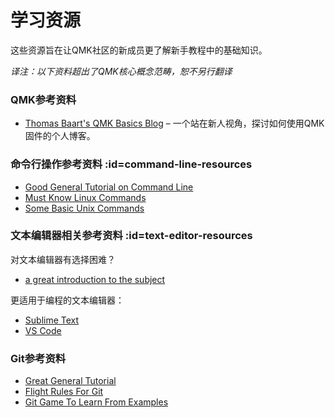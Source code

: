# 学习资源

这些资源旨在让QMK社区的新成员更了解新手教程中的基础知识。

*译注：以下资料超出了QMK核心概念范畴，恕不另行翻译*

### QMK参考资料

* [Thomas Baart's QMK Basics Blog](https://thomasbaart.nl/category/mechanical-keyboards/firmware/qmk/qmk-basics/) – 一个站在新人视角，探讨如何使用QMK固件的个人博客。

### 命令行操作参考资料 :id=command-line-resources

* [Good General Tutorial on Command Line](https://www.codecademy.com/learn/learn-the-command-line)
* [Must Know Linux Commands](https://www.guru99.com/must-know-linux-commands.html)<br>
* [Some Basic Unix Commands](https://www.tjhsst.edu/~dhyatt/superap/unixcmd.html)

### 文本编辑器相关参考资料 :id=text-editor-resources

对文本编辑器有选择困难？
* [a great introduction to the subject](https://learntocodewith.me/programming/basics/text-editors/)

更适用于编程的文本编辑器：
* [Sublime Text](https://www.sublimetext.com/)
* [VS Code](https://code.visualstudio.com/)

### Git参考资料

* [Great General Tutorial](https://www.codecademy.com/learn/learn-git)
* [Flight Rules For Git](https://github.com/k88hudson/git-flight-rules)
* [Git Game To Learn From Examples](https://learngitbranching.js.org/)
